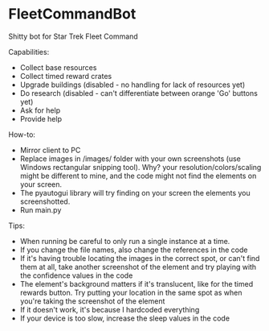 # FleetCommandBot
Shitty bot for Star Trek Fleet Command

Capabilities:
- Collect base resources
- Collect timed reward crates
- Upgrade buildings (disabled - no handling for lack of resources yet)
- Do research (disabled - can't differentiate between orange 'Go' buttons yet)
- Ask for help
- Provide help

How-to:
- Mirror client to PC
- Replace images in /images/ folder with your own screenshots (use Windows rectangular snipping tool). Why? your resolution/colors/scaling might be different to mine, and the code might not find the elements on your screen.  
- The pyautogui library will try finding on your screen the elements you screenshotted.
- Run main.py

Tips:
- When running be careful to only run a single instance at a time.
- If you change the file names, also change the references in the code
- If it's having trouble locating the images in the correct spot, or can't find them at all, take another screenshot of the element and try playing with the confidence values in the code
- The element's background matters if it's translucent, like for the timed rewards button. Try putting your location in the same spot as when you're taking the screenshot of the element
- If it doesn't work, it's because I hardcoded everything
- If your device is too slow, increase the sleep values in the code
